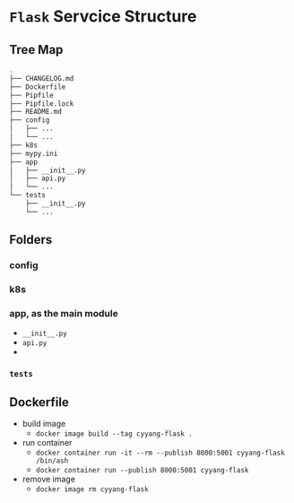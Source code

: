 
# `Flask` Servcice Structure

## Tree Map

```bash
.
├── CHANGELOG.md
├── Dockerfile
├── Pipfile
├── Pipfile.lock
├── README.md
├── config
│   ├── ...
│   └── ...
├── k8s
├── mypy.ini
├── app
│   ├── __init__.py
│   ├── api.py
│   └── ...
└── tests
    ├── __init__.py
    └── ...
```

## Folders

### config

### k8s

### app, as the main module

+ `__init__.py`
+ `api.py`
+ 

### `tests`


## Dockerfile

+ build image 
  + `docker image build --tag cyyang-flask .`
+ run container
  + `docker container run -it --rm --publish 8000:5001 cyyang-flask /bin/ash`
  + `docker container run --publish 8000:5001 cyyang-flask`
+ remove image
  + `docker image rm cyyang-flask`
